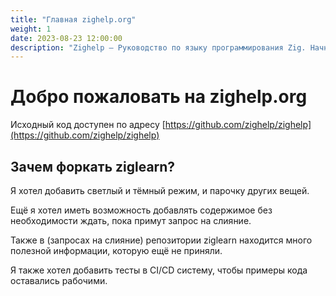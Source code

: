```yaml
---
title: "Главная zighelp.org"
weight: 1
date: 2023-08-23 12:00:00
description: "Zighelp — Руководство по языку программирования Zig. Начните установку и работу с Zig здесь."
---
```


# Добро пожаловать на zighelp.org

Исходный код доступен по адресу [https://github.com/zighelp/zighelp](https://github.com/zighelp/zighelp)

## Зачем форкать ziglearn?

Я хотел добавить светлый и тёмный режим, и парочку других вещей.

Ещё я хотел иметь возможность добавлять содержимое без необходимости ждать, пока примут запрос на слияние.

Также в (запросах на слияние) репозитории ziglearn находится много полезной информации, которую ещё не приняли.

Я также хотел добавить тесты в CI/CD систему, чтобы примеры кода оставались рабочими.
